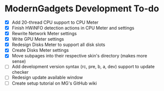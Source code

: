 # ModernGadgets Development To-do
- [x] Add 20-thread CPU support to CPU Meter
- [x] Finish HWiNFO detection actions in CPU Meter and settings
- [x] Rewrite Network Meter settings
- [x] Write GPU Meter settings
- [x] Redesign Disks Meter to support all disk slots
- [x] Create Disks Meter settings
- [x] Move subpages into their respective skin's directory (makes more sense)
- [ ] Add development version syntax (rc, pre, b, a, dev) support to update checker
- [ ] Redesign update available window
- [ ] Create setup tutorial on MG's GitHub wiki
